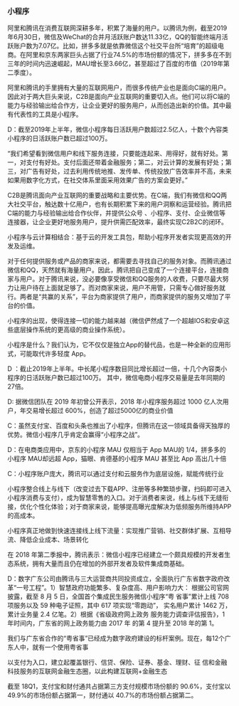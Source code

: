 ### 小程序

阿里和腾讯在消费互联网深耕多年，积累了海量的用户。以腾讯为例，截至2019年6月30日，微信及WeChat的合并月活跃账户数达11.33亿，QQ的智能终端月活跃账户数为7.07亿。比如，拼多多就是依靠微信这个社交平台所“培育”的超级电商。在阿里和京东两家巨头占据了行业74.5%的市场份额的情况下，拼多多在不到三年的时间内迅速崛起，MAU增长至3.66亿，甚至超过了百度的市值（2019年第二季度）。

阿里和腾讯的手里拥有大量的互联网用户，而很多传统产业也是面向C端的用户。因此对于两大巨头来说，C2B是面向产业互联网的重要切入点。他们可以将C端的能力与经验输出给合作方，让企业更好的服务用户，从而创造出新的价值。其中最有代表性的工具是小程序。

D：截至2019年上半年，微信小程序每日活跃用户数超过2.5亿人，十数个內容类小程序的日活跃账户数已超过100万。

“我们希望看到微信用户和线下服务连接，只要能连起来、用得好，就有好处。第一，对支付有好处。支付后面还带着金融服务；第二，对云计算的发展有好处；第三，对广告有好处，过去利用传统地推、发传单、传统投放广告效率并不高，未来如果用数字化方式，在社交体系里面采用效果广告的方案会更好。”

C2B是腾讯面向产业互联网的重要战略和主要优势。在C端，我们有微信和QQ两大社交平台，触达数十亿用户，也有长期积累下来的用户洞察和运营经验。腾讯把C端的能力与经验输出给合作伙伴，并提供公众号 、小程序、支付、企业微信等连接器，让企业更好地服务用户，提升供需匹配效率，最终实现C2B2C的闭环。

小程序与云计算相结合：基于云的开发工具包，帮助小程序开发者实现更高效的开发及运维。

对于任何提供服务或产品的商家来说，都需要去寻找自己的服务对象。而腾讯通过微信和QQ，天然就有海量用户。因此，腾讯把自己变成了一个连接平台，连接商家与用户。对于腾讯来说，没必要像享受微信和QQ服务的人收费，只要尽最大努力让用户待在上面就足够了。而对商家来说，用户不用管，只需专心做好服务就行。两者是“共赢的关系”，平台为商家提供了用户，而商家提供的服务又增加了平台的价值。

小程序的出现，使得连接一切的能力越来越（微信俨然成了一个超越IOS和安卓这些底层操作系统的更高级的商业操作系统）。

小程序是什么？我们认为，它不仅仅是独立App的替代品，也是一种全新的应用形式，可能取代许多轻度 App。

D ：截止2019年上半年。中长尾小程序数目同比增长超过一倍，十几个內容类小程序的日活跃账户数已超过100万。 其中，微信电商小程序交易量是去年同期的27倍。

D: 据微信团队在 2019 年初曾公开表示，2018 年小程序服务超过 1000 亿人次用户，年交易增长超过 600%，创造了超过5000亿的商业价值

C：虽然支付宝、百度和头条也推出了小程序，但腾讯在这一领域具备得天独厚的优势。微信小程序几乎肯定会赢得“小程序之战”。

D：在电商类应用中，京东的小程序 MAU 仅相当于 App MAU的 1/4，拼多多的小程序 MAU却远超 App，猫眼、肯德基的小程序 MAU 甚至比 App 高出几十倍

C：小程序账户庞大，腾讯可以通过支付和云服务作为底层设施，赋能传统行业

小程序整合线上与线下（改变过去下载APP、注册等多种繁琐步骤，扫码即可进入小程序消费与支付），成为智慧零售的入口。对于消费者来说，线上与线下无缝衔接，优化个性化体验；对于商家来说，能够提高曝光度解决为低频服务所维持APP的高成本。

小程序真正地做到快速连接线上线下流量：实现推广营销、社交群体扩展、互相导流、降低企业成本、场景转化

在 2018 年第二季报中，腾讯表示：微信小程序已经建立一个颇具规模的开发者生态系统，拥有大量而且仍在增加的外部开发者及软件集成商基础。

D：数字广东公司由腾讯与三大运营商共同投资成立，全面执行广东省数字政府改革“一号工程”。1）智慧政府功能繁多、复杂度高、用户影响力大： 根据公司官网披露，截至 8 月 5 日，全国首个集成民生服务微信小程序“粤 省事”累计上线 708 项服务以及 59 种电子证照，其中 617 项实现“零跑动”， 实名用户累计 1462 万，累计业务量 2.4 亿笔。2）根据《省级政府网上政务 服务能力调查评估报告》，1 年时间内，广东省的网上政务能力由 2017 年
的第 4 提升至 2018 年的第 1。

我们与广东省合作的“粤省事”已经成为数字政府建设的标杆案例。现在，每12个广东人中，就有一个使用粤省事

以支付为入口，建立起覆盖银行、信贷、保险、证券、基金、理财、征 信和金融科技服务的互联网金融生态圈，以此构建互联网+金融生态

截至 18Q1，支付宝和财付通共占据第三方支付规模市场份额的 90.6%，支付宝以 49.9%的市场份额占据第一，财付通以 40.7%的市场份额占据第二。
